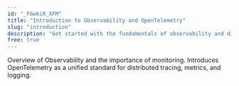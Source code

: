 ```yaml
---
id: "_FGwkiR_XFM"
title: "Introduction to Observability and OpenTelemetry"
slug: "introduction"
description: "Get started with the fundamentals of observability and discover why OpenTelemetry is becoming the industry standard for telemetry data collection."
free: true
---
```


Overview of Observability and the importance of monitoring. Introduces OpenTelemetry as a unified standard for distributed tracing, metrics, and logging.
